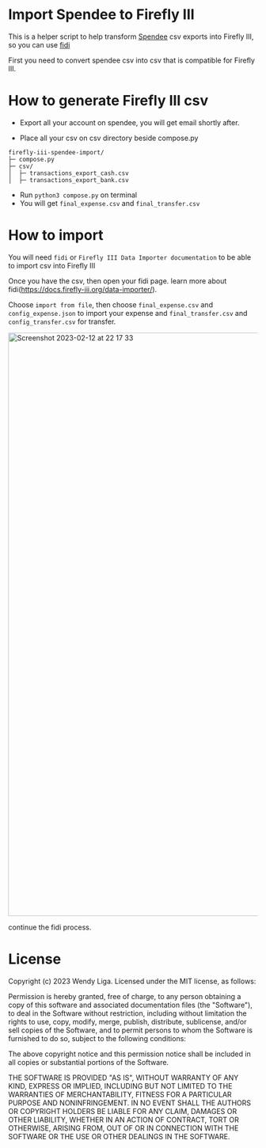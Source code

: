 # Import Spendee to Firefly III

This is a helper script to help transform [Spendee](https://www.spendee.com/) csv exports into Firefly III, so you can use [fidi](https://docs.firefly-iii.org/data-importer/)

First you need to convert spendee csv into csv that is compatible for Firefly III.

# How to generate Firefly III csv

- Export all your account on spendee, you will get email shortly after.

- Place all your csv on csv directory beside compose.py

```
firefly-iii-spendee-import/
├─ compose.py
├─ csv/
│  ├─ transactions_export_cash.csv
│  ├─ transactions_export_bank.csv
```
- Run `python3 compose.py` on terminal
- You will get `final_expense.csv` and `final_transfer.csv`

# How to import

You will need `fidi` or `Firefly III Data Importer documentation` to be able to import csv into Firefly III

Once you have the csv, then open your fidi page. learn more about fidi(https://docs.firefly-iii.org/data-importer/).

Choose `import from file`, then choose `final_expense.csv` and `config_expense.json` to import your expense and `final_transfer.csv` and `config_transfer.csv` for transfer.

<img width="1179" alt="Screenshot 2023-02-12 at 22 17 33" src="https://user-images.githubusercontent.com/16457495/218319753-54ea989f-6fe8-4731-8412-880b573f1116.png">

continue the fidi process.

# License

Copyright (c) 2023 Wendy Liga. Licensed under the MIT license, as follows:

Permission is hereby granted, free of charge, to any person obtaining a copy of this software and associated documentation files (the "Software"), to deal in the Software without restriction, including without limitation the rights to use, copy, modify, merge, publish, distribute, sublicense, and/or sell copies of the Software, and to permit persons to whom the Software is furnished to do so, subject to the following conditions:

The above copyright notice and this permission notice shall be included in all copies or substantial portions of the Software.

THE SOFTWARE IS PROVIDED "AS IS", WITHOUT WARRANTY OF ANY KIND, EXPRESS OR IMPLIED, INCLUDING BUT NOT LIMITED TO THE WARRANTIES OF MERCHANTABILITY, FITNESS FOR A PARTICULAR PURPOSE AND NONINFRINGEMENT. IN NO EVENT SHALL THE AUTHORS OR COPYRIGHT HOLDERS BE LIABLE FOR ANY CLAIM, DAMAGES OR OTHER LIABILITY, WHETHER IN AN ACTION OF CONTRACT, TORT OR OTHERWISE, ARISING FROM, OUT OF OR IN CONNECTION WITH THE SOFTWARE OR THE USE OR OTHER DEALINGS IN THE SOFTWARE.

